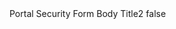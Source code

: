 <?xml version="1.0" encoding="UTF-8"?>
<CustomMetadata xmlns="http://soap.sforce.com/2006/04/metadata">
    <label>Portal Security Form Body Title2</label>
    <protected>false</protected>
</CustomMetadata>
